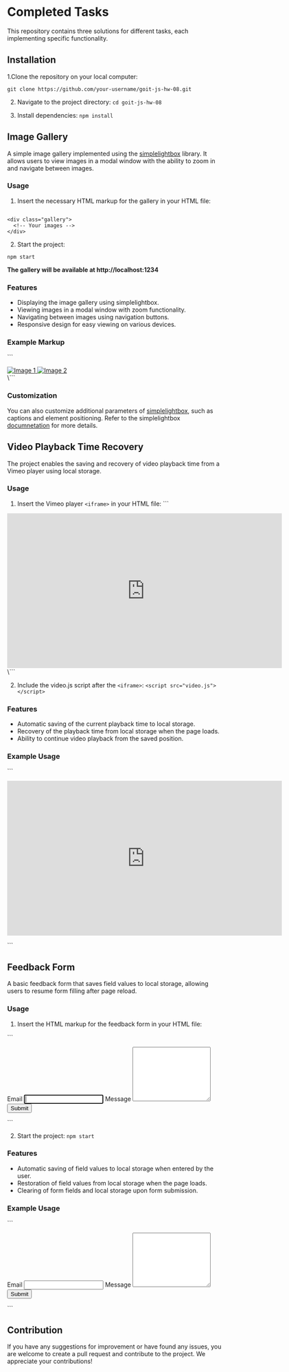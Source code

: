 # Completed Tasks

This repository contains three solutions for different tasks, each implementing
specific functionality.

## Installation

1.Clone the repository on your local computer:

`git clone https://github.com/your-username/goit-js-hw-08.git`

2. Navigate to the project directory: `cd goit-js-hw-08`

3. Install dependencies: `npm install`

## Image Gallery

A simple image gallery implemented using the
[simplelightbox](https://simplelightbox.com/) library. It allows users to view
images in a modal window with the ability to zoom in and navigate between
images.

### Usage

1. Insert the necessary HTML markup for the gallery in your HTML file:

```

<div class="gallery">
  <!-- Your images -->
</div>
```

2. Start the project:

`npm start`

**The gallery will be available at http://localhost:1234**

### Features

- Displaying the image gallery using simplelightbox.
- Viewing images in a modal window with zoom functionality.
- Navigating between images using navigation buttons.
- Responsive design for easy viewing on various devices.

### Example Markup

\```

<div class="gallery">
  <a href="path/to/image1.jpg">
    <img src="path/to/thumbnail1.jpg" alt="Image 1">
  </a>
  <a href="path/to/image2.jpg">
    <img src="path/to/thumbnail2.jpg" alt="Image 2">
  </a>
  <!-- Add more images following the same pattern -->
</div>
\```

### Customization

You can also customize additional parameters of
[simplelightbox](https://simplelightbox.com/), such as captions and element
positioning. Refer to the simplelightbox
[documnetation](https://simplelightbox.com/) for more details.

## Video Playback Time Recovery

The project enables the saving and recovery of video playback time from a Vimeo
player using local storage.

### Usage

1. Insert the Vimeo player `<iframe>` in your HTML file: \```
<iframe
  id="vimeo-player"
  src="https://player.vimeo.com/video/your-video-id"
  width="640"
  height="360"
  frameborder="0"
  allowfullscreen
  allow="autoplay; encrypted-media"
></iframe>
\```

2. Include the video.js script after the `<iframe>`:
   `<script src="video.js"></script> `

### Features

- Automatic saving of the current playback time to local storage.
- Recovery of the playback time from local storage when the page loads.
- Ability to continue video playback from the saved position.

### Example Usage

\```

<iframe
  id="vimeo-player"
  src="https://player.vimeo.com/video/your-video-id"
  width="640"
  height="360"
  frameborder="0"
  allowfullscreen
  allow="autoplay; encrypted-media"
></iframe>

<script src="video.js"></script>

\```

## Feedback Form

A basic feedback form that saves field values to local storage, allowing users
to resume form filling after page reload.

### Usage

1. Insert the HTML markup for the feedback form in your HTML file:

\```

<form class="feedback-form" autocomplete="off">
  <label>
    Email
    <input type="email" name="email" autofocus />
  </label>
  <label>
    Message
    <textarea name="message" rows="8"></textarea>
  </label>
  <button type="submit">Submit</button>
</form>

<script src="feedback.js"></script>

\```

2. Start the project: `npm start`

### Features

- Automatic saving of field values to local storage when entered by the user.
- Restoration of field values from local storage when the page loads.
- Clearing of form fields and local storage upon form submission.

### Example Usage

\```

<form class="feedback-form" autocomplete="off">
  <label>
    Email
    <input type="email" name="email" autofocus />
  </label>
  <label>
    Message
    <textarea name="message" rows="8"></textarea>
  </label>
  <button type="submit">Submit</button>
</form>

<script src="feedback.js"></script>

\```

## Contribution

If you have any suggestions for improvement or have found any issues, you are
welcome to create a pull request and contribute to the project. We appreciate
your contributions!
